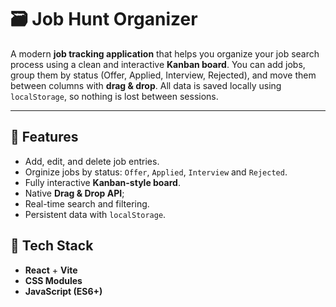 # 🗃️ Job Hunt Organizer

A modern **job tracking application** that helps you organize your job search process using a clean and interactive **Kanban board**. You can add jobs, group them by status (Offer, Applied, Interview, Rejected), and move them between columns with **drag & drop**. All data is saved locally using `localStorage`, so nothing is lost between sessions.

---

## 🚀 Features

- Add, edit, and delete job entries.
- Orginize jobs by status: `Offer`, `Applied`, `Interview` and `Rejected`.
- Fully interactive **Kanban-style board**.
- Native **Drag & Drop API**;
- Real-time search and filtering.
- Persistent data with `localStorage`.

## 🧱 Tech Stack

- **React** + **Vite**
- **CSS Modules**
- **JavaScript (ES6+)**
